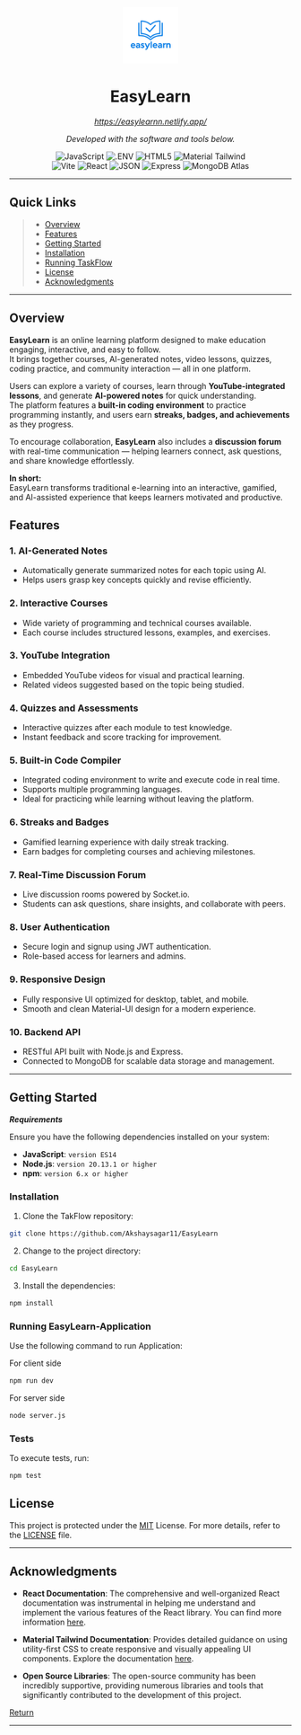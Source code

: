 <p align="center">
  <img src="https://github.com/Akshaysagar11/EasyLearn/blob/main/client/public/logo.png" width="100" />
</p>
<p align="center">
    <h1 align="center">EasyLearn</h1>
</p>
<p align="center">
    <em><a href="https://easylearnn.netlify.app/">https://easylearnn.netlify.app/</a></em>
</p>
<p align="center">
		<em>Developed with the software and tools below.</em>
</p>
<p align="center">
	<img src="https://img.shields.io/badge/JavaScript-F7DF1E.svg?style=flat&logo=JavaScript&logoColor=black" alt="JavaScript">
	<img src="https://img.shields.io/badge/.ENV-ECD53F.svg?style=flat&logo=dotenv&logoColor=black" alt=".ENV">
	<img src="https://img.shields.io/badge/HTML5-E34F26.svg?style=flat&logo=HTML5&logoColor=white" alt="HTML5">
	<img src="https://img.shields.io/badge/Material--Tailwind-38BDF8?style=flat&logo=tailwind-css&logoColor=white" alt="Material Tailwind">
	<br>
	<img src="https://img.shields.io/badge/Vite-646CFF.svg?style=flat&logo=Vite&logoColor=white" alt="Vite">
	<img src="https://img.shields.io/badge/React-61DAFB.svg?style=flat&logo=React&logoColor=black" alt="React">
	<img src="https://img.shields.io/badge/JSON-000000.svg?style=flat&logo=JSON&logoColor=white" alt="JSON">
	<img src="https://img.shields.io/badge/Express-000000.svg?style=flat&logo=Express&logoColor=white" alt="Express">
	<img src="https://img.shields.io/badge/MongoDB--Atlas-47A248?style=flat&logo=mongodb&logoColor=white" alt="MongoDB Atlas">

</p>
<hr>

## Quick Links

> - [Overview](#overview)
> - [Features](#features)
> - [Getting Started](#getting-started)
> - [Installation](#installation)
> - [Running TaskFlow](#running-easylearn-application)
> - [License](#license)
> - [Acknowledgments](#acknowledgments)


---

## Overview



**EasyLearn** is an online learning platform designed to make education engaging, interactive, and easy to follow.  
It brings together courses, AI-generated notes, video lessons, quizzes, coding practice, and community interaction — all in one platform.  

Users can explore a variety of courses, learn through **YouTube-integrated lessons**, and generate **AI-powered notes** for quick understanding.  
The platform features a **built-in coding environment** to practice programming instantly, and users earn **streaks, badges, and achievements** as they progress.  

To encourage collaboration, **EasyLearn** also includes a **discussion forum** with real-time communication — helping learners connect, ask questions, and share knowledge effortlessly.  

**In short:**  
EasyLearn transforms traditional e-learning into an interactive, gamified, and AI-assisted experience that keeps learners motivated and productive.


## Features

### 1. AI-Generated Notes
- Automatically generate summarized notes for each topic using AI.
- Helps users grasp key concepts quickly and revise efficiently.

### 2. Interactive Courses
- Wide variety of programming and technical courses available.
- Each course includes structured lessons, examples, and exercises.

### 3. YouTube Integration
- Embedded YouTube videos for visual and practical learning.
- Related videos suggested based on the topic being studied.

### 4. Quizzes and Assessments
- Interactive quizzes after each module to test knowledge.
- Instant feedback and score tracking for improvement.

### 5. Built-in Code Compiler
- Integrated coding environment to write and execute code in real time.
- Supports multiple programming languages.
- Ideal for practicing while learning without leaving the platform.

### 6. Streaks and Badges
- Gamified learning experience with daily streak tracking.
- Earn badges for completing courses and achieving milestones.

### 7. Real-Time Discussion Forum
- Live discussion rooms powered by Socket.io.
- Students can ask questions, share insights, and collaborate with peers.

### 8. User Authentication
- Secure login and signup using JWT authentication.
- Role-based access for learners and admins.

### 9. Responsive Design
- Fully responsive UI optimized for desktop, tablet, and mobile.
- Smooth and clean Material-UI design for a modern experience.

### 10. Backend API
- RESTful API built with Node.js and Express.
- Connected to MongoDB for scalable data storage and management.


---
##  Getting Started

***Requirements***

Ensure you have the following dependencies installed on your system:

* **JavaScript**: `version ES14`
* **Node.js**: `version 20.13.1 or higher`
* **npm**: `version 6.x or higher`

###  Installation

1. Clone the TakFlow repository:

```sh
git clone https://github.com/Akshaysagar11/EasyLearn
```

2. Change to the project directory:

```sh
cd EasyLearn
```

3. Install the dependencies:

```sh
npm install
```

###  Running EasyLearn-Application

Use the following command to run Application:

For client side
```sh
npm run dev
```
For server side
```sh
node server.js
```

###  Tests

To execute tests, run:

```sh
npm test
```




##  License

This project is protected under the [MIT](https://choosealicense.com/licenses) License. For more details, refer to the [LICENSE](https://choosealicense.com/licenses/) file.

---

## Acknowledgments

- **React Documentation**: The comprehensive and well-organized React documentation was instrumental in helping me understand and implement the various features of the React library. You can find more information [here](https://reactjs.org/docs/getting-started.html).
- **Material Tailwind Documentation**: Provides detailed guidance on using utility-first CSS to create responsive and visually appealing UI components. Explore the documentation [here](https://www.material-tailwind.com/).

- **Open Source Libraries**: The open-source community has been incredibly supportive, providing numerous libraries and tools that significantly contributed to the development of this project.


[Return](#quick-links)

---
